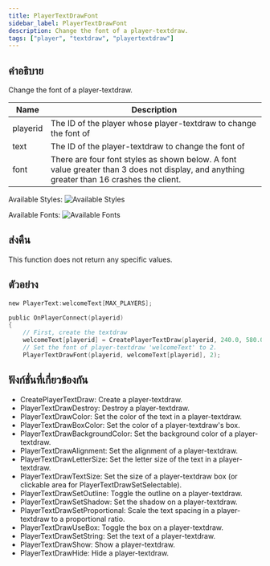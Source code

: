 ```yaml
---
title: PlayerTextDrawFont
sidebar_label: PlayerTextDrawFont
description: Change the font of a player-textdraw.
tags: ["player", "textdraw", "playertextdraw"]
---
```


## คำอธิบาย

Change the font of a player-textdraw.

| Name     | Description                                                                                                                               |
| -------- | ----------------------------------------------------------------------------------------------------------------------------------------- |
| playerid | The ID of the player whose player-textdraw to change the font of                                                                          |
| text     | The ID of the player-textdraw to change the font of                                                                                       |
| font     | There are four font styles as shown below. A font value greater than 3 does not display, and anything greater than 16 crashes the client. |

Available Styles:
![Available Styles](https://assets.open.mp/assets/images/textdraws/Textdraw_font_styles.png)

Available Fonts:
![Available Fonts](https://assets.open.mp/assets/images/textdraws/Textdraw_Fonts.png)

## ส่งคืน

This function does not return any specific values.

## ตัวอย่าง

```c
new PlayerText:welcomeText[MAX_PLAYERS];

public OnPlayerConnect(playerid)
{
    // First, create the textdraw
    welcomeText[playerid] = CreatePlayerTextDraw(playerid, 240.0, 580.0, "Welcome to my SA-MP server");
    // Set the font of player-textdraw 'welcomeText' to 2.
    PlayerTextDrawFont(playerid, welcomeText[playerid], 2);
```

## ฟังก์ชั่นที่เกี่ยวข้องกัน

- CreatePlayerTextDraw: Create a player-textdraw.
- PlayerTextDrawDestroy: Destroy a player-textdraw.
- PlayerTextDrawColor: Set the color of the text in a player-textdraw.
- PlayerTextDrawBoxColor: Set the color of a player-textdraw's box.
- PlayerTextDrawBackgroundColor: Set the background color of a player-textdraw.
- PlayerTextDrawAlignment: Set the alignment of a player-textdraw.
- PlayerTextDrawLetterSize: Set the letter size of the text in a player-textdraw.
- PlayerTextDrawTextSize: Set the size of a player-textdraw box (or clickable area for PlayerTextDrawSetSelectable).
- PlayerTextDrawSetOutline: Toggle the outline on a player-textdraw.
- PlayerTextDrawSetShadow: Set the shadow on a player-textdraw.
- PlayerTextDrawSetProportional: Scale the text spacing in a player-textdraw to a proportional ratio.
- PlayerTextDrawUseBox: Toggle the box on a player-textdraw.
- PlayerTextDrawSetString: Set the text of a player-textdraw.
- PlayerTextDrawShow: Show a player-textdraw.
- PlayerTextDrawHide: Hide a player-textdraw.
